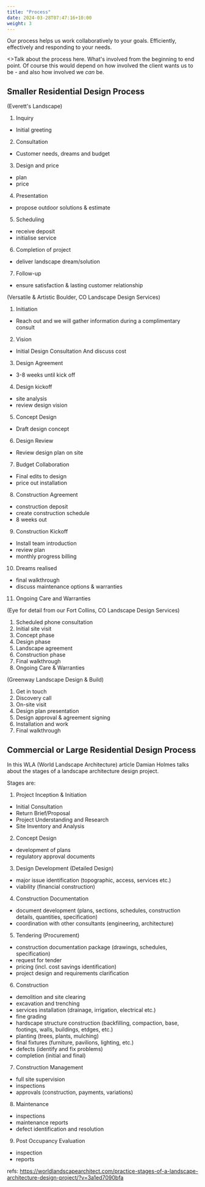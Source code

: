 ```yaml
---
title: "Process"
date: 2024-03-28T07:47:16+10:00
weight: 3
---
```


Our process helps us work collaboratively to your goals. Efficiently, effectively and responding to your needs.

<<Still in progress...>>Talk about the process here. What's involved from the beginning to end point. Of course this would depend on how involved the client wants us to be - and also how involved we *can* be.

## Smaller Residential Design Process
(Everett's Landscape)
1. Inquiry 
 - Initial greeting
2. Consultation
 - Customer needs, dreams and budget
3. Design and price
 - plan
 - price
4. Presentation
 - propose outdoor solutions & estimate
5. Scheduling
 - receive deposit
 - initialise service
6. Completion of project
 - deliver landscape dream/solution
7. Follow-up
 - ensure satisfaction & lasting customer relationship

(Versatile & Artistic Boulder, CO Landscape Design Services)
1. Initiation
 - Reach out and we will gather information during a complimentary consult
2. Vision
 - Initial Design Consultation And discuss cost
3. Design Agreement
 - 3-8 weeks until kick off
4. Design kickoff
 - site analysis
 - review design vision
5. Concept Design
 - Draft design concept
6. Design Review
 - Review design plan on site
7. Budget Collaboration
 - Final edits to design
 - price out installation 
8. Construction Agreement
 - construction deposit 
 - create construction schedule
 - 8 weeks out
9. Construction Kickoff
 - Install team introduction
 - review plan
 - monthly progress billing
10. Dreams realised
 - final walkthrough
 - discuss maintenance options & warranties
11. Ongoing Care and Warranties

(Eye for detail from our Fort Collins, CO Landscape Design Services)
1. Scheduled phone consultation
2. Initial site visit
3. Concept phase
4. Design phase
5. Landscape agreement
6. Construction phase
7. Final walkthrough
8. Ongoing Care & Warranties

(Greenway Landscape Design & Build)
1. Get in touch
2. Discovery call
3. On-site visit
4. Design plan presentation
5. Design approval & agreement signing
6. Installation and work
7. Final walkthrough

## Commercial or Large Residential Design Process
In this WLA (World Landscape Architecture) article Damian Holmes talks about the stages of a landscape architecture design project. 

Stages are:
1. Project Inception & Initiation 
 - Initial Consultation
 - Return Brief/Proposal
 - Project Understanding and Research
 - Site Inventory and Analysis
2. Concept Design
 - development of plans
 - regulatory approval documents
3. Design Development (Detailed Design)
 - major issue identification (topographic, access, services etc.)
 - viability (financial construction)
4. Construction Documentation
 - document development (plans, sections, schedules, construction details, quantities, specification)
 - coordination with other consultants (engineering, architecture)
5. Tendering (Procurement)
 - construction documentation package (drawings, schedules, specification)
 - request for tender
 - pricing (incl. cost savings identification)
 - project design and requirements clarification 
6. Construction
 - demolition and site clearing
 - excavation and trenching
 - services installation (drainage, irrigation, electrical etc.)
 - fine grading
 - hardscape structure construction (backfilling, compaction, base, footings, walls, buildings, etdges, etc.)
 - planting (trees, plants, mulching)
 - final fixtures (furniture, pavilions, lighting, etc.)
 - defects (identify and fix problems)
 - completion (initial and final)
7. Construction Management
 - full site supervision
 - inspections 
 - approvals (construction, payments, variations)
8. Maintenance
 - inspections
 - maintenance reports
 - defect identification and resolution
9. Post Occupancy Evaluation
 - inspection
 - reports

refs: https://worldlandscapearchitect.com/practice-stages-of-a-landscape-architecture-design-project/?v=3a1ed7090bfa